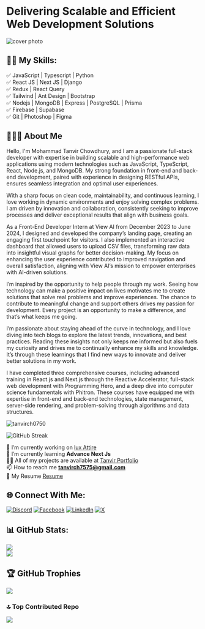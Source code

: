 # Delivering Scalable and Efficient Web Development Solutions

![cover photo](https://media.licdn.com/dms/image/v2/D5616AQEDLmyU75Y2JQ/profile-displaybackgroundimage-shrink_350_1400/profile-displaybackgroundimage-shrink_350_1400/0/1698342175069?e=1732752000&v=beta&t=7HUZNNoiNmlRTp4QVnSR1FoRgJDQBYG-NUx-xrpldRo)

## 👨‍💻 My Skills: 

✅ JavaScript | Typescript | Python <br>
✅ React JS | Next JS | Django <br>
✅ Redux | React Query <br>
✅ Tailwind | Ant Design | Bootstrap <br>
✅ Nodejs | MongoDB | Express | PostgreSQL | Prisma <br>
✅ Firebase | Supabase <br>
✅ Git | Photoshop | Figma <br>


## 🙍🏻‍♂️ About Me

Hello, I'm Mohammad Tanvir Chowdhury, and I am a passionate full-stack developer with expertise in building scalable and high-performance web applications using modern technologies such as JavaScript, TypeScript, React, Node.js, and MongoDB. My strong foundation in front-end and back-end development, paired with experience in designing RESTful APIs, ensures seamless integration and optimal user experiences.

With a sharp focus on clean code, maintainability, and continuous learning, I love working in dynamic environments and enjoy solving complex problems. I am driven by innovation and collaboration, consistently seeking to improve processes and deliver exceptional results that align with business goals.

As a Front-End Developer Intern at View AI from December 2023 to June 2024, I designed and developed the company’s landing page, creating an engaging first touchpoint for visitors. I also implemented an interactive dashboard that allowed users to upload CSV files, transforming raw data into insightful visual graphs for better decision-making. My focus on enhancing the user experience contributed to improved navigation and overall satisfaction, aligning with View AI’s mission to empower enterprises with AI-driven solutions.

I’m inspired by the opportunity to help people through my work. Seeing how technology can make a positive impact on lives motivates me to create solutions that solve real problems and improve experiences. The chance to contribute to meaningful change and support others drives my passion for development. Every project is an opportunity to make a difference, and that’s what keeps me going.

I’m passionate about staying ahead of the curve in technology, and I love diving into tech blogs to explore the latest trends, innovations, and best practices. Reading these insights not only keeps me informed but also fuels my curiosity and drives me to continually enhance my skills and knowledge. It’s through these learnings that I find new ways to innovate and deliver better solutions in my work.

I have completed three comprehensive courses, including advanced training in React.js and Next.js through the Reactive Accelerator, full-stack web development with Programming Hero, and a deep dive into computer science fundamentals with Phitron. These courses have equipped me with expertise in front-end and back-end technologies, state management, server-side rendering, and problem-solving through algorithms and data structures.


<p align="left"> <img src="https://komarev.com/ghpvc/?username=tanvirch0750&label=Profile%20views&color=0e75b6&style=flat" alt="tanvirch0750" /> </p>

![GitHub Streak](https://streak-stats.demolab.com/?user=tanvirch0750)

🔭 I’m currently working on [lux Attire](https://github.com/tanvirch0750/Lux-Attire) <br>
🌱 I’m currently learning **Advance Next Js** <br>
👨‍💻 All of my projects are available at [Tanvir Portfolio](https://tanvir-chowdhury.vercel.app/) <br>
📫 How to reach me **tanvirch7575@gmail.com** <br>
📄 My Resume [Resume](https://drive.google.com/file/d/11CdWMHTwinHUwuIeIRtALg-x9HoSYa0H/view?usp=sharing) <br>


## 🌐 Connect With Me:
[![Discord](https://img.shields.io/badge/Discord-%237289DA.svg?logo=discord&logoColor=white)](https://discord.gg/tanvirch) [![Facebook](https://img.shields.io/badge/Facebook-%231877F2.svg?logo=Facebook&logoColor=white)](https://facebook.com/tanvirchowdhury.shahib) [![LinkedIn](https://img.shields.io/badge/LinkedIn-%230077B5.svg?logo=linkedin&logoColor=white)](https://linkedin.com/in/tanvirc) [![X](https://img.shields.io/badge/X-black.svg?logo=X&logoColor=white)](https://x.com/@mtc0750) 

## 📊 GitHub Stats:
![](https://github-readme-stats.vercel.app/api?username=tanvirch0750&theme=dark&hide_border=false&include_all_commits=true&count_private=true)<br/>
![](https://github-readme-stats.vercel.app/api/top-langs/?username=tanvirch0750&theme=dark&hide_border=false&include_all_commits=true&count_private=true&layout=compact)

## 🏆 GitHub Trophies
![](https://github-profile-trophy.vercel.app/?username=tanvirch0750&theme=radical&no-frame=true&no-bg=false&margin-w=4)

### 🔝 Top Contributed Repo
![](https://github-contributor-stats.vercel.app/api?username=tanvirch0750&limit=5&theme=dark&combine_all_yearly_contributions=true)


